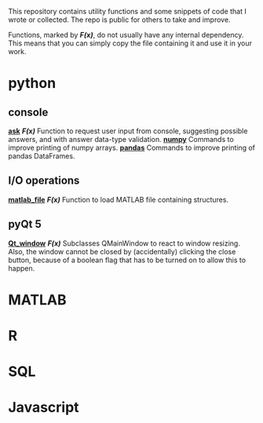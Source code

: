 This repository contains utility functions and some snippets of code that I wrote or collected. The repo is public for others to take and improve.

Functions, marked by _**F(x)**_, do not usually have any internal dependency. This means that you can simply copy the file containing it and use it in your work.

# python
## console
**[ask](python/console/ask.py)** _**F(x)**_ Function to request user input from console, suggesting possible answers, and with answer data-type validation.
**[numpy](python/console/numpy.py)** Commands to improve printing of numpy arrays.
**[pandas](python/console/pandas.py)** Commands to improve printing of pandas DataFrames.


## I/O operations
**[matlab_file](python/IO_operations/matlab_file.py)** _**F(x)**_ Function to load MATLAB file containing structures.

## pyQt 5
**[Qt_window](python/pyQt/Qt_window.py)** _**F(x)**_ Subclasses QMainWindow to react to window resizing. Also, the window cannot be closed by (accidentally) clicking the close button, because of a boolean flag that has to be turned on to allow this to happen.



# MATLAB

# R

# SQL

# Javascript

